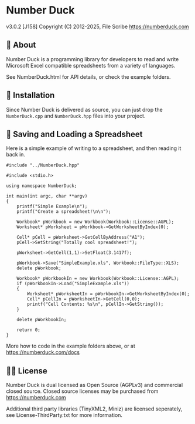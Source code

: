 # Number Duck
v3.0.2 [J158]
Copyright (C) 2012-2025, File Scribe
https://numberduck.com

## 🦆 About
Number Duck is a programming library for developers to read and write Microsoft Excel compatible spreadsheets from a variety of languages.

See NumberDuck.html for API details, or check the example folders.

## 🚧 Installation
Since Number Duck is delivered as source, you can just drop the `NumberDuck.cpp` and `NumberDuck.hpp` files into your project.

## 💾 Saving and Loading a Spreadsheet
Here is a simple example of writing to a spreadsheet, and then reading it back in.

```
#include "../NumberDuck.hpp"

#include <stdio.h>

using namespace NumberDuck;

int main(int argc, char **argv)
{
	printf("Simple Example\n");
	printf("Create a spreadsheet!\n\n");

	Workbook* pWorkbook = new Workbook(Workbook::License::AGPL);
	Worksheet* pWorksheet = pWorkbook->GetWorksheetByIndex(0);

	Cell* pCell = pWorksheet->GetCellByAddress("A1");
	pCell->SetString("Totally cool spreadsheet!");

	pWorksheet->GetCell(1,1)->SetFloat(3.1417f);

	pWorkbook->Save("SimpleExample.xls", Workbook::FileType::XLS);
	delete pWorkbook;

	Workbook* pWorkbookIn = new Workbook(Workbook::License::AGPL);
	if (pWorkbookIn->Load("SimpleExample.xls"))
	{
		Worksheet* pWorksheetIn = pWorkbookIn->GetWorksheetByIndex(0);
		Cell* pCellIn = pWorksheetIn->GetCell(0,0);
		printf("Cell Contents: %s\n", pCellIn->GetString());
	}

	delete pWorkbookIn;

	return 0;
}
```

More how to code in the example folders above, or at https://numberduck.com/docs

## 🧑‍⚖️ License
Number Duck is dual licensed as Open Source (AGPLv3) and commercial closed source.
Closed source licenses may be purchased from https://numberduck.com

Additional third party libraries (TinyXML2, Miniz) are licensed seperately, see License-ThirdParty.txt for more information.